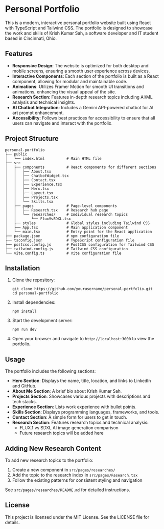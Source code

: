 # Personal Portfolio

This is a modern, interactive personal portfolio website built using React with TypeScript and Tailwind CSS. The portfolio is designed to showcase the work and skills of Krish Kumar Sah, a software developer and IT student based in Cincinnati, Ohio.

## Features

- **Responsive Design**: The website is optimized for both desktop and mobile screens, ensuring a smooth user experience across devices.
- **Interactive Components**: Each section of the portfolio is built as a React component, allowing for modular and maintainable code.
- **Animations**: Utilizes Framer Motion for smooth UI transitions and animations, enhancing the visual appeal of the site.
- **Research Section**: Features in-depth research topics including AI/ML analysis and technical insights.
- **AI Chatbot Integration**: Includes a Gemini API-powered chatbot for AI art prompt enhancement.
- **Accessibility**: Follows best practices for accessibility to ensure that all users can navigate and interact with the portfolio.

## Project Structure

```
personal-portfolio
├── public
│   └── index.html          # Main HTML file
├── src
│   ├── components          # React components for different sections
│   │   ├── About.tsx
│   │   ├── ChatbotWidget.tsx
│   │   ├── Contact.tsx
│   │   ├── Experience.tsx
│   │   ├── Hero.tsx
│   │   ├── Layout.tsx
│   │   ├── Projects.tsx
│   │   └── Skills.tsx
│   ├── pages               # Page-level components
│   │   ├── Research.tsx    # Research hub page
│   │   └── researches/     # Individual research topics
│   │       └── FluxVsSDXL.tsx
│   ├── styles              # Global styles including Tailwind CSS
│   ├── App.tsx             # Main application component
│   └── main.tsx            # Entry point for the React application
├── package.json            # npm configuration file
├── tsconfig.json           # TypeScript configuration file
├── postcss.config.js       # PostCSS configuration for Tailwind CSS
├── tailwind.config.js      # Tailwind CSS configuration
└── vite.config.ts          # Vite configuration file
```

## Installation

1. Clone the repository:
   ```
   git clone https://github.com/yourusername/personal-portfolio.git
   cd personal-portfolio
   ```

2. Install dependencies:
   ```
   npm install
   ```

3. Start the development server:
   ```
   npm run dev
   ```

4. Open your browser and navigate to `http://localhost:3000` to view the portfolio.

## Usage

The portfolio includes the following sections:

- **Hero Section**: Displays the name, title, location, and links to LinkedIn and GitHub.
- **About Me Section**: A brief bio about Krish Kumar Sah.
- **Projects Section**: Showcases various projects with descriptions and tech stacks.
- **Experience Section**: Lists work experience with bullet points.
- **Skills Section**: Displays programming languages, frameworks, and tools.
- **Contact Section**: A simple form for users to get in touch.
- **Research Section**: Features research topics and technical analysis:
  - FLUX.1 vs SDXL AI image generation comparison
  - Future research topics will be added here

## Adding New Research Content

To add new research topics to the portfolio:

1. Create a new component in `src/pages/researches/`
2. Add the topic to the research index in `src/pages/Research.tsx`
3. Follow the existing patterns for consistent styling and navigation

See `src/pages/researches/README.md` for detailed instructions.

## License

This project is licensed under the MIT License. See the LICENSE file for details.